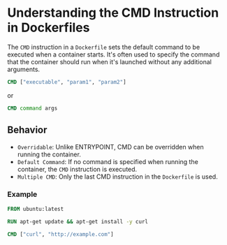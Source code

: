 # Understanding the CMD Instruction in Dockerfiles

The `CMD` instruction in a `Dockerfile` sets the default command to be executed when a container starts. It's often used to specify the command that the container should run when it's launched without any additional arguments.

```dockerfile
CMD ["executable", "param1", "param2"]
```

or

```Dockerfile
CMD command args
```

## Behavior

- `Overridable`: Unlike ENTRYPOINT, CMD can be overridden when running the container.
- `Default Command`: If no command is specified when running the container, the `CMD` instruction is executed.
- `Multiple CMD`: Only the last CMD instruction in the `Dockerfile` is used.


### Example

```Dockerfile
FROM ubuntu:latest

RUN apt-get update && apt-get install -y curl

CMD ["curl", "http://example.com"]

```
